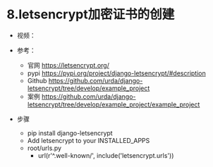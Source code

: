 # 8.letsencrypt加密证书的创建

- 视频：
 
- 参考：
    - 官网 https://letsencrypt.org/
    - pypi https://pypi.org/project/django-letsencrypt/#description
    - Github https://github.com/urda/django-letsencrypt/tree/develop/example_project
    - 案例 https://github.com/urda/django-letsencrypt/tree/develop/example_project/example_project
    
- 步骤
    - pip install django-letsencrypt
    - Add letsencrypt to your INSTALLED_APPS
    - root/urls.py 
        - url(r'^\.well-known/', include('letsencrypt.urls'))